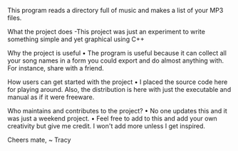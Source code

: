 This program reads a directory full of music and makes a list of your MP3 files.

What the project does -This project was just an experiment to write something simple and yet graphical using C++

Why the project is useful
•	The program is useful because it can collect all your song names in a form you could export and do almost anything with. For instance, share with a friend.

How users can get started with the project
•	I placed the source code here for playing around. Also, the distribution is here with just the executable and manual as if it were freeware.

Who maintains and contributes to the project?
•	No one updates this and it was just a weekend project.
•	Feel free to add to this and add your own creativity but give me credit. I won't add more unless I get inspired.


Cheers mate, ~ Tracy



